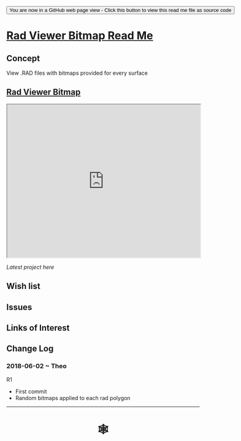 <span style=display:none; >[You are now in a GitHub source code view - click this link to view Read Me file as a web page](http://www.ladybug.tools/spider/index.html##rad-viewer/rad-viewer-bitmap/README.md "View file as a web page." ) </span>

<div><input type=button onclick="window.location.href='https://github.com/ladybug-tools/spider/blob/master/rad-viewer/rad-viewer-bitmap/README.md'"
value="You are now in a GitHub web page view - Click this button to view this read me file as source code" ></div>

# [Rad Viewer Bitmap Read Me]( #rad-viewer/rad-viewer-bitmap/README.md )


## Concept

View .RAD files with bitmaps provided for every surface


## [Rad Viewer Bitmap]( http://www.ladybug.tools/spider/rad-viewer/rad-viewer-bitmap/r1/rad-viewer-bitmap.html )

<div><iframe class=iframeReadMe src=http://www.ladybug.tools/spider/rad-viewer/rad-viewer-bitmap/r1/rad-viewer-bitmap.html width=100% height=400px >Iframes are not displayed on github.com</iframe></div>

_Latest project here_


## Wish list


## Issues



## Links of Interest



## Change Log

### 2018-06-02 ~ Theo

R1
* First commit
* Random bitmaps applied to each rad polygon


***

# <center title="hello!" ><a href=javascript:window.scrollTo(0,0); style=text-decoration:none; > &#x1f578; </a></center>



